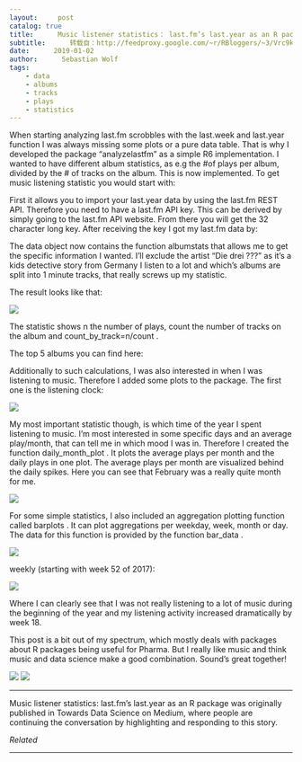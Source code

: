 ```yaml
---
layout:     post
catalog: true
title:      Music listener statistics： last.fm’s last.year as an R package
subtitle:      转载自：http://feedproxy.google.com/~r/RBloggers/~3/Vrc9kLOe3pE/
date:      2019-01-02
author:      Sebastian Wolf
tags:
    - data
    - albums
    - tracks
    - plays
    - statistics
---
```






When starting analyzing last.fm scrobbles with the last.week and last.year function I was always missing some plots or a pure data table. That is why I developed the package “analyzelastfm” as a simple R6 implementation. I wanted to have different album statistics, as e.g the #of plays per album, divided by the # of tracks on the album. This is now implemented. To get music listening statistic you would start with:

First it allows you to import your last.year data by using the last.fm REST API. Therefore you need to have a last.fm API key. This can be derived by simply going to the last.fm API website. From there you will get the 32 character long key. After receiving the key I got my last.fm data by:

The data object now contains the function albumstats that allows me to get the specific information I wanted. I’ll exclude the artist “Die drei ???” as it’s a kids detective story from Germany I listen to a lot and which’s albums are split into 1 minute tracks, that really screws up my statistic.

The result looks like that:

![](https://i2.wp.com/cdn-images-1.medium.com/max/830/1*hdD4ETXB47W1S8lCyMTPNA.png?w=456&ssl=1)


The statistic shows n the number of plays, count the number of tracks on the album and count_by_track=n/count .

The top 5 albums you can find here:

Additionally to such calculations, I was also interested in when I was listening to music. Therefore I added some plots to the package. The first one is the listening clock:

![](https://i0.wp.com/cdn-images-1.medium.com/max/468/1*r3l0qQzJraIley_HmETh6A.png?w=456&ssl=1)


My most important statistic though, is which time of the year I spent listening to music. I’m most interested in some specific days and an average play/month, that can tell me in which mood I was in. Therefore I created the function daily_month_plot . It plots the average plays per month and the daily plays in one plot. The average plays per month are visualized behind the daily spikes. Here you can see that February was a really quite month for me.

![](https://i1.wp.com/cdn-images-1.medium.com/max/669/1*CUzCRzku2c8jQpyPj82oGQ.png?w=456&ssl=1)


For some simple statistics, I also included an aggregation plotting function called barplots . It can plot aggregations per weekday, week, month or day. The data for this function is provided by the function bar_data .

![](https://i2.wp.com/cdn-images-1.medium.com/max/468/1*xrh_HHV7NDqpbsnkeSjO5g.png?w=456&ssl=1)


weekly (starting with week 52 of 2017):

![](https://i0.wp.com/cdn-images-1.medium.com/max/669/1*NONn2_xzHZ_NRc8SARpEHw.png?w=456&ssl=1)


Where I can clearly see that I was not really listening to a lot of music during the beginning of the year and my listening activity increased dramatically by week 18.

This post is a bit out of my spectrum, which mostly deals with packages about R packages being useful for Pharma. But I really like music and think music and data science make a good combination. Sound’s great together!

![](https://medium.com/_/stat?event=post.clientViewed&referrerSource=full_rss&postId=c21ac7eee102)
![](https://medium.com/_/stat?event=post.clientViewed&referrerSource=full_rss&postId=c21ac7eee102)


---

Music listener statistics: last.fm’s last.year as an R package was originally published in Towards Data Science on Medium, where people are continuing the conversation by highlighting and responding to this story.


*Related*








---
